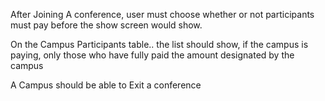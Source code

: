 After Joining A conference, user must choose whether or not participants must pay before the show screen would show.

On the Campus Participants table..
the list should show, if the campus is paying,
only those who have fully paid the amount designated by the campus

A Campus should be able to Exit a conference